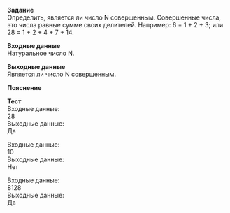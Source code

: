**Задание**  
Определить, является ли число N совершенным. Совершенные числа, это числа равные сумме своих делителей. Например: 6 = 1 + 2 + 3; или 28 = 1 + 2 + 4 + 7 + 14.  

**Входные данные**  
Натуральное число N.  

**Выходные данные**  
Является ли число N совершенным.  

**Пояснение**  

**Тест**  
Входные данные:  
28  
Выходные данные:  
Да  

Входные данные:  
10  
Выходные данные:  
Нет  

Входные данные:  
8128  
Выходные данные:  
Да  
